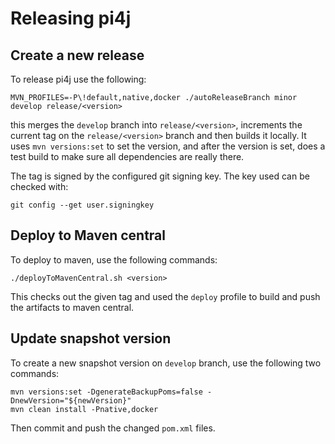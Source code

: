 # Releasing pi4j

## Create a new release

To release pi4j use the following:

    MVN_PROFILES=-P\!default,native,docker ./autoReleaseBranch minor develop release/<version>

this merges the ``develop`` branch into ``release/<version>``, increments the current tag on the ``release/<version>``
branch and then builds it locally. It uses ``mvn versions:set``
to set the version, and after the version is set, does a test build to make sure all dependencies are really there.

The tag is signed by the configured git signing key. The key used can be checked with:

    git config --get user.signingkey

## Deploy to Maven central

To deploy to maven, use the following commands:

    ./deployToMavenCentral.sh <version>

This checks out the given tag and used the ``deploy`` profile to build and push the artifacts to maven central.

## Update snapshot version
To create a new snapshot version on ``develop`` branch, use the following two commands:

    mvn versions:set -DgenerateBackupPoms=false -DnewVersion="${newVersion}"
    mvn clean install -Pnative,docker

Then commit and push the changed ``pom.xml`` files.
